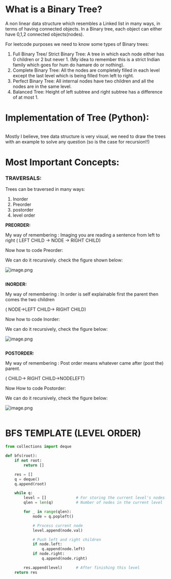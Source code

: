 # What is a Binary Tree?

A non linear data structure which resembles a Linked list in many ways, in terms of having connected objects. In a Binary tree, each object can either have 0,1,2 connected objects(nodes).

For leetcode purposes we need to know some types of Binary trees:

1. Full Binary Tree/ Strict Binary Tree: A tree in which each node either has 0 children or 2 but never 1. (My idea to remember this is a strict Indian family which goes for hum do hamare do or nothing).
2. Complete Binary Tree: All the nodes are completely filled in each level except the last level which is  being filled from left to right.
3. Perfect Binary Tree: All internal nodes have two children and all the nodes are in the same level.
4. Balanced Tree: Height of left subtree and right subtree has a difference of at most 1.

# Implementation of Tree (Python):

```python

```

Mostly I believe, tree data structure is very visual, we need to draw the trees with an example to solve any question (so is the case for recursion!!)

# Most Important Concepts:

### TRAVERSALS:

Trees can be traversed in many ways:

1. Inorder
2. Preorder
3. postorder
4. level order

**PREORDER:**

My way of remembering : Imaging you are reading a sentence from left to right ( LEFT CHILD → NODE → RIGHT CHILD)

Now how to code Preorder:

We can do it recursively. check the figure shown below:

![image.png](attachment:15860e8e-dc62-4abc-b69a-1f3d5c92dd80:7782da19-5a83-495e-8b34-b4a9edfa162a.png)

```python

```

**INORDER:**

My way of remembering : In order is self explainable first the parent then comes the two children 

( NODE→LEFT CHILD→ RIGHT CHILD)

Now how to code Inorder:

We can do it recursively, check the figure below:

![image.png](attachment:15860e8e-dc62-4abc-b69a-1f3d5c92dd80:7782da19-5a83-495e-8b34-b4a9edfa162a.png)

```python

```

**POSTORDER:**

My way of remembering : Post order means whatever came after (post the) parent. 

( CHILD→ RIGHT CHILD→NODELEFT)

Now How to code Postorder:

We can do it recursively, check the figure below:

![image.png](attachment:15860e8e-dc62-4abc-b69a-1f3d5c92dd80:7782da19-5a83-495e-8b34-b4a9edfa162a.png)

```python

```

# BFS TEMPLATE (LEVEL ORDER)

```python
from collections import deque

def bfs(root):
    if not root:
        return []

    res = []
    q = deque()
    q.append(root)

    while q:
        level = []             # For storing the current level's nodes
        qlen = len(q)          # Number of nodes in the current level

        for _ in range(qlen):
            node = q.popleft()

            # Process current node
            level.append(node.val)

            # Push left and right children
            if node.left:
                q.append(node.left)
            if node.right:
                q.append(node.right)

        res.append(level)      # After finishing this level
    return res

```

